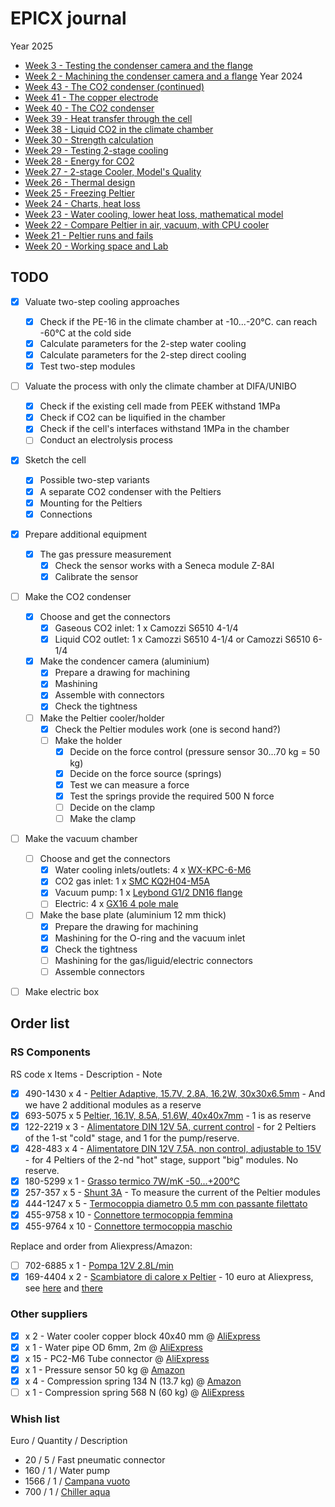 # EPICX journal
Year 2025
- [Week 3 - Testing the condenser camera and the flange](<journal/2025 week 03.md>)
- [Week 2 - Machining the condenser camera and a flange](<journal/2025 week 02.md>)
Year 2024
- [Week 43 - The CO2 condenser (continued)](<journal/2024 week 43.md>)
- [Week 41 - The copper electrode](<journal/2024 week 41.md>)
- [Week 40 - The CO2 condenser](<journal/2024 week 40.md>)
- [Week 39 - Heat transfer through the cell](<journal/2024 week 39.md>)
- [Week 38 - Liquid CO2 in the climate chamber](<journal/2024 week 38.md>)
- [Week 30 - Strength calculation](<journal/2024 week 30.md>)
- [Week 29 - Testing 2-stage cooling](<journal/2024 week 29.md>)
- [Week 28 - Energy for CO2](<journal/2024 week 28.md>)
- [Week 27 - 2-stage Cooler, Model's Quality](<journal/2024 week 27.md>)
- [Week 26 - Thermal design](<journal/2024 week 26.md>)
- [Week 25 - Freezing Peltier](<journal/2024 week 25.md>)
- [Week 24 - Charts, heat loss](<journal/2024 week 24.md>)
- [Week 23 - Water cooling, lower heat loss, mathematical model](<journal/2024 week 23.md>)
- [Week 22 - Compare Peltier in air, vacuum, with CPU cooler](<journal/2024 week 22.md>)
- [Week 21 - Peltier runs and fails](<journal/2024 week 21.md>)
- [Week 20 - Working space and Lab](<journal/2024 week 20.md>)

## TODO

- [x] Valuate two-step cooling approaches
    - [x] Check if the PE-16 in the climate chamber at -10...-20&deg;C. can reach -60&deg;C at the cold side
    - [x] Calculate parameters for the 2-step water cooling
    - [x] Calculate parameters for the 2-step direct cooling
    - [x] Test two-step modules
- [ ] Valuate the process with only the climate chamber at DIFA/UNIBO
    - [x] Check if the existing cell made from PEEK withstand 1MPa
    - [x] Check if CO2 can be liquified in the chamber
    - [x] Check if the cell's interfaces withstand 1MPa in the chamber
    - [ ] Conduct an electrolysis process
- [x] Sketch the cell
    - [x] Possible two-step variants
    - [x] A separate CO2 condenser with the Peltiers
    - [x] Mounting for the Peltiers 
    - [x] Connections
- [x] Prepare additional equipment
    - [x] The gas pressure measurement
        - [x] Check the sensor works with a Seneca module Z-8AI
        - [x] Calibrate the sensor 
- [ ] Make the CO2 condenser
    - [x] Choose and get the connectors
        - [x] Gaseous CO2 inlet: 1 x Camozzi S6510 4-1/4
        - [x] Liquid CO2 outlet: 1 x Camozzi S6510 4-1/4 or Camozzi S6510 6-1/4
    - [x] Make the condencer camera (aluminium)
        - [x] Prepare a drawing for machining
        - [x] Mashining
        - [x] Assemble with connectors
        - [x] Check the tightness
    - [ ] Make the Peltier cooler/holder
        - [x] Check the Peltier modules work (one is second hand?)
        - [ ] Make the holder
            - [x] Decide on the force control (pressure sensor 30...70 kg = 50 kg)
            - [x] Decide on the force source (springs)
            - [x] Test we can measure a force
            - [x] Test the springs provide the required 500 N force
            - [ ] Decide on the clamp
            - [ ] Make the clamp
- [ ] Make the vacuum chamber
    - [ ] Choose and get the connectors
        - [x] Water cooling inlets/outlets: 4 x [WX-KPC-6-M6](https://www.aliexpress.com/item/1005003339030118.htm)
        - [x] CO2 gas inlet: 1 x [SMC KQ2H04-M5A](https://it.rs-online.com/web/p/raccordi-per-pneumatica/7715068)
        - [x] Vacuum pump: 1 x [Leybond G1/2 DN16 flange](https://www.leyboldproducts.com/products/flanges-and-fittings/iso-kf/flanges-adapters/483/screw-in-flanges-iso-kf?number=88631)
        - [ ] Electric: 4 x [GX16 4 pole male](https://www.amazon.it/dp/B0CKVWC2CB)
    - [ ] Make the base plate (aluminium 12 mm thick)
        - [x] Prepare the drawing for machining
        - [x] Mashining for the O-ring and the vacuum inlet
        - [x] Check the tightness
        - [ ] Mashining for the gas/liguid/electric connectors
        - [ ] Assemble connectors
- [ ] Make electric box


## Order list
### RS Components
RS code x Items - Description - Note
- [x] 490-1430 x 4 - [Peltier Adaptive, 15.7V, 2.8A, 16.2W, 30x30x6.5mm](https://it.rs-online.com/web/p/moduli-peltier/4901430) - And we have 2 additional modules as a reserve 
- [x] 693-5075 x 5 [Peltier, 16.1V, 8.5A, 51.6W, 40x40x7mm](https://it.rs-online.com/web/p/moduli-peltier/6935075) - 1 is as reserve
- [x] 122-2219 x 3 - [Alimentatore DIN 12V 5A, current control](https://it.rs-online.com/web/p/alimentatori-per-guida-din/1222219) - for 2 Peltiers of the 1-st "cold" stage, and 1 for the pump/reserve.
- [x] 428-483 x 4 - [Alimentatore DIN 12V 7.5A, non control, adjustable to 15V](https://it.rs-online.com/web/p/alimentatori-per-guida-din/0428483) - for 4 Peltiers of the 2-nd "hot" stage, support "big" modules. No reserve. 
- [x] 180-5299 x 1 - [Grasso termico 7W/mK -50...+200&deg;C](https://it.rs-online.com/web/p/grasso-termico/1805299)
- [x] 257-357 x 5 - [Shunt 3A](https://it.rs-online.com/web/p/shunt/0257357) - To measure the current of the Peltier modules
- [x] 444-1247 x 5 - [Termocoppia diametro 0.5 mm con passante filettato](https://it.rs-online.com/web/p/termocoppie/4441247)
- [x] 455-9758 x 10 - [Connettore termocoppia femmina](https://it.rs-online.com/web/p/accessori-per-sensori/4559758)
- [x] 455-9764 x 10 - [Connettore termocoppia maschio](https://it.rs-online.com/web/p/accessori-per-sensori/4559764)

Replace and order from Aliexpress/Amazon:
- [ ] 702-6885 x 1 - [Pompa 12V 2.8L/min](https://it.rs-online.com/web/p/pompe-per-acqua/7026885)
- [x] 169-4404 x 2 - [Scambiatore di calore x Peltier](https://it.rs-online.com/web/p/scambiatori-di-calore-a-piastre/1694404) - 10 euro at Aliexpress, see [here](https://it.aliexpress.com/item/1005005489417933.html) and [there](https://it.aliexpress.com/item/32839597996.html)

### Other suppliers
- [x] x 2 - Water cooler copper block 40x40 mm @ [AliExpress](https://it.aliexpress.com/item/1005005489417933.html)
- [x] x 1 - Water pipe OD 6mm, 2m @ [AliExpress](https://www.aliexpress.com/item/1005005489417933.html)
- [x] x 15 - PC2-M6 Tube connector @ [AliExpress](https://www.aliexpress.com/item/1005003339030118.html)
- [x] x 1 - Pressure sensor 50 kg @ [Amazon](https://www.amazon.it/gp/product/B09VD4JPVZ)
- [x] x 4 - Compression spring 134 N (13.7 kg) @ [Amazon](https://www.amazon.it/dp/B0CJ33P2JM)
- [ ] x 1 - Compression spring 568 N (60 kg) @ [AliExpress](https://www.aliexpress.com/item/1005006179898963.html)

### Whish list
Euro / Quantity / Description
- 20 / 5 / Fast pneumatic connector
- 160 / 1 / Water pump
- 1566 / 1 / [Campana vuoto](https://www.castrocompositesshop.com/it/materiali-di-vuoto/1546-campana-a-vuoto-17-litri.html)
- 700 / 1 / [Chiller aqua](https://www.lasermake.it/product/26238829/chiller-cw-5200-per-ricircolo-raffreddamento-acqua)
